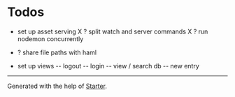 # Todos

- set up asset serving
X ? split watch and server commands
X ? run nodemon concurrently
- ? share file paths with haml

- set up views
-- logout
-- login
-- view / search db
-- new entry

***

Generated with the help of [Starter](https://github.com/zachwolf/Starter).